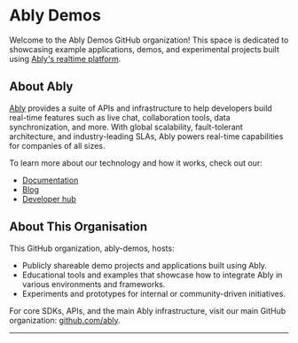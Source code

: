 # Ably Demos

Welcome to the Ably Demos GitHub organization! This space is dedicated to showcasing example applications, demos, and experimental projects built using [Ably's realtime platform](https://ably.com).

## About Ably

[Ably](https://ably.com) provides a suite of APIs and infrastructure to help developers build real-time features such as live chat, collaboration tools, data synchronization, and more. With global scalability, fault-tolerant architecture, and industry-leading SLAs, Ably powers real-time capabilities for companies of all sizes.

To learn more about our technology and how it works, check out our:
- [Documentation](https://ably.com/docs)
- [Blog](https://ably.com/blog)
- [Developer hub](https://ably.com/developers)

## About This Organisation

This GitHub organization, ably-demos, hosts:
- Publicly shareable demo projects and applications built using Ably.
- Educational tools and examples that showcase how to integrate Ably in various environments and frameworks.
- Experiments and prototypes for internal or community-driven initiatives.

For core SDKs, APIs, and the main Ably infrastructure, visit our main GitHub organization: [github.com/ably](https://github.com/ably).

---
